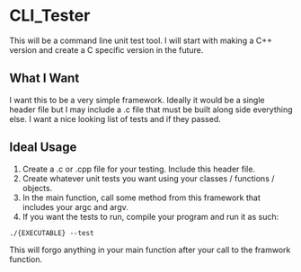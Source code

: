 # CLI_Tester
This will be a command line unit test tool. I will start with making a C++ version and create a C specific version in the future. 

## What I Want
I want this to be a very simple framework. Ideally it would be a single header file but I may include a .c file that must be built along side everything else. I want a nice looking list of tests and if they passed.

## Ideal Usage
1. Create a .c or .cpp file for your testing. Include this header file.
2. Create whatever unit tests you want using your classes / functions / objects.
3. In the main function, call some method from this framework that includes your argc and argv.
4. If you want the tests to run, compile your program and run it as such:
```
./{EXECUTABLE} --test
```
This will forgo anything in your main function after your call to the framwork function.
